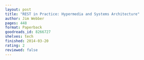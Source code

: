 ```yaml
---
layout: post
title: "REST in Practice: Hypermedia and Systems Architecture"
author: Jim Webber
pages: 448
format: Paperback
goodreads_id: 8266727
shelves: tech
finished: 2014-03-20
rating: 2
reviewed: false
---
```

